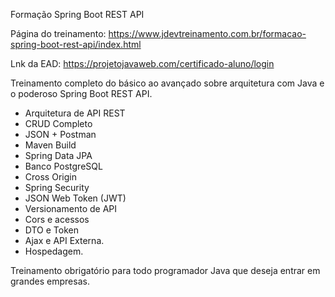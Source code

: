 Formação Spring Boot REST API

Página do treinamento: https://www.jdevtreinamento.com.br/formacao-spring-boot-rest-api/index.html

Lnk da EAD: https://projetojavaweb.com/certificado-aluno/login

Treinamento completo do básico ao avançado sobre arquitetura com Java e o poderoso Spring Boot REST API.
- Arquitetura de API REST
- CRUD Completo
- JSON + Postman
- Maven Build
- Spring Data JPA
- Banco PostgreSQL
- Cross Origin
- Spring Security
- JSON Web Token (JWT)
- Versionamento de API
- Cors e acessos
- DTO e Token 
- Ajax e API Externa.
- Hospedagem.

Treinamento obrigatório para todo programador Java que deseja entrar em grandes empresas.
